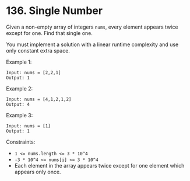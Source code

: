 # 136. Single Number

Given a non-empty array of integers `nums`, every element appears twice except for one. Find that single one.

You must implement a solution with a linear runtime complexity and use only constant extra space.

Example 1:

    Input: nums = [2,2,1]
    Output: 1

Example 2:

    Input: nums = [4,1,2,1,2]
    Output: 4

Example 3:

    Input: nums = [1]
    Output: 1 

Constraints:

- `1 <= nums.length <= 3 * 10^4`
- `-3 * 10^4 <= nums[i] <= 3 * 10^4`
- Each element in the array appears twice except for one element which appears only once.